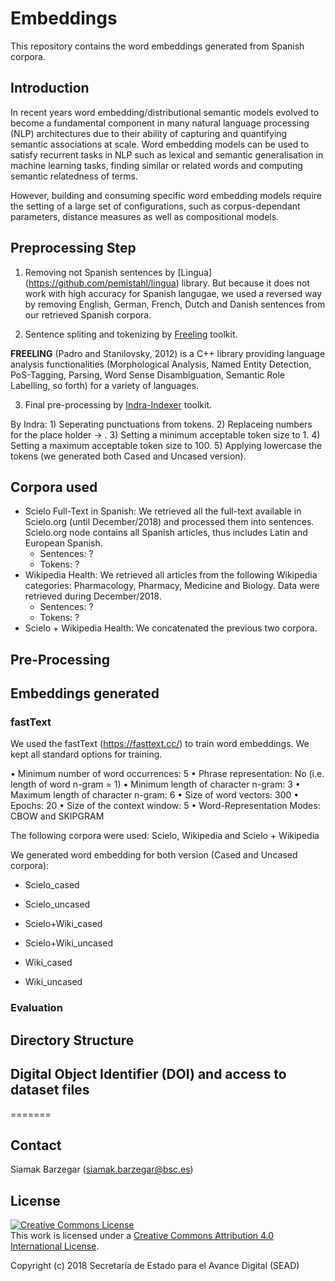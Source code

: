 # Embeddings

This repository contains the word embeddings generated from Spanish corpora.

## Introduction

In recent years word embedding/distributional semantic models evolved to become a fundamental component in many natural language processing (NLP) architectures due to their ability of capturing and quantifying semantic associations at scale. Word embedding models can be used to satisfy recurrent tasks in NLP such as lexical and semantic generalisation in machine learning tasks, finding similar or related words and computing semantic relatedness of terms.

However, building and consuming specific word embedding models require
the setting of a large set of configurations, such as corpus-dependant parameters, distance measures as well as compositional models.

## Preprocessing Step

1) Removing not Spanish sentences by [Lingua] (https://github.com/pemistahl/lingua) library.
But because it does not work with high accuracy for Spanish langugae, we used a reversed way by removing English, German, French, Dutch and Danish sentences from our retrieved Spanish corpora.

2) Sentence spliting and tokenizing by [Freeling](http://nlp.lsi.upc.edu/freeling/) toolkit.

**FREELING** (Padro and Stanilovsky, 2012) is a C++ library providing language analysis functionalities 
(Morphological Analysis, Named Entity Detection, PoS-Tagging, Parsing, Word Sense Disambiguation, 
Semantic Role Labelling, so forth) for a variety of languages.

3) Final pre-processing by [Indra-Indexer](https://github.com/Lambda-3/Indraindexer) toolkit. 

By Indra:
	1) Seperating punctuations from tokens.
	2) Replaceing numbers for the place holder -> <NUMBER>.
	3) Setting a minimum acceptable token size to 1.
	4) Setting a maximum acceptable token size to 100.
	5) Applying lowercase the tokens (we generated both Cased and Uncased version).


## Corpora used

* Scielo Full-Text in Spanish: We retrieved all the full-text available in Scielo.org (until December/2018) and processed them into sentences. Scielo.org node contains all Spanish articles, thus includes Latin and European Spanish.
  * Sentences: ?
  * Tokens: ?
* Wikipedia Health: We retrieved all articles from the following Wikipedia categories: Pharmacology, Pharmacy, Medicine and Biology. Data were retrieved during December/2018.
  * Sentences: ?
  * Tokens: ?
* Scielo + Wikipedia Health: We concatenated the previous two corpora.

## Pre-Processing


## Embeddings generated

### fastText

We used the fastText (https://fasttext.cc/) to train word embeddings.
We kept all standard options for training.

• Minimum number of word occurrences: 5
• Phrase representation: No (i.e. length of word n-gram = 1)
• Minimum length of character n-gram: 3
• Maximum length of character n-gram: 6
• Size of word vectors: 300
• Epochs: 20
• Size of the context window: 5
• Word-Representation Modes: CBOW and SKIPGRAM

The following corpora were used: Scielo, Wikipedia and Scielo + Wikipedia

We generated word embedding for both version (Cased and Uncased corpora):

- Scielo_cased
- Scielo_uncased

- Scielo+Wiki_cased
- Scielo+Wiki_uncased

- Wiki_cased
- Wiki_uncased

### Evaluation



## Directory Structure




## Digital Object Identifier (DOI) and access to dataset files

=======


## Contact

Siamak Barzegar (siamak.barzegar@bsc.es)


## License

<a rel="license" href="http://creativecommons.org/licenses/by/4.0/"><img alt="Creative Commons License" style="border-width:0" src="https://i.creativecommons.org/l/by/4.0/88x31.png" /></a><br />This work is licensed under a <a rel="license" href="http://creativecommons.org/licenses/by/4.0/">Creative Commons Attribution 4.0 International License</a>.

Copyright (c) 2018 Secretaría de Estado para el Avance Digital (SEAD)
